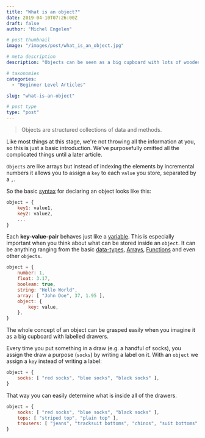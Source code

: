 ```yaml
---
title: "What is an object?"
date: 2019-04-10T07:26:00Z
draft: false
author: "Michel Engelen"

# post thumbnail
image: "/images/post/what_is_an_object.jpg"

# meta description
description: "Objects can be seen as a big cupboard with lots of wooden drawers to store things in it. Learn about it in more detail here."

# taxonomies
categories:
  - "Beginner Level Articles"

slug: "what-is-an-object"

# post type
type: "post"
---
```


> Objects are structured collections of data and methods.

Like most things at this stage, we're not throwing all the information at you, so this is just a basic introduction. We've purposefully omitted all the complicated things until a later article.

`Objects` are like arrays but instead of indexing the elements by incremental numbers it allows you to assign a `key` to each `value` you store, separated by a `,`.

So the basic [syntax](https://codetips.co.uk/beginner/what-is-syntax/) for declaring an object looks like this:

````js
object = {
    key1: value1,
    key2: value2,
    ...
}
````

Each **key-value-pair** behaves just like a [variable](https://codetips.co.uk/beginner/what-is-a-variable/). This is especially important when you think about what can be stored inside an `object`. It can be anything ranging from the basic [data-types](https://codetips.co.uk/beginner/what-is-a-data-type/), [Arrays](https://codetips.co.uk/beginner/what-are-arrays/), [Functions](https://codetips.co.uk/beginner/what-is-a-function/) and even other `objects`.

```js
object = {
    number: 1,
    float: 3.17,
    boolean: true,
    string: "Hello World",
    array: [ "John Doe", 37, 1.95 ],
    object: {
        key: value,
    },
}
```

The whole concept of an object can be grasped easily when you imagine it as a big cupboard with labelled drawers.

Every time you put something in a draw (e.g. a handful of socks), you assign the draw a purpose (`socks`) by writing a label on it. With an `object` we assign a `key` instead of writing a label:

```js
object = {
    socks: [ "red socks", "blue socks", "black socks" ],
}
```

That way you can easily determine what is inside all of the drawers.

```js
object = {
    socks: [ "red socks", "blue socks", "black socks" ],
    tops: [ "striped top", "plain top" ],
    trousers: [ "jeans", "tracksuit bottoms", "chinos", "suit bottoms" ]
}
```


